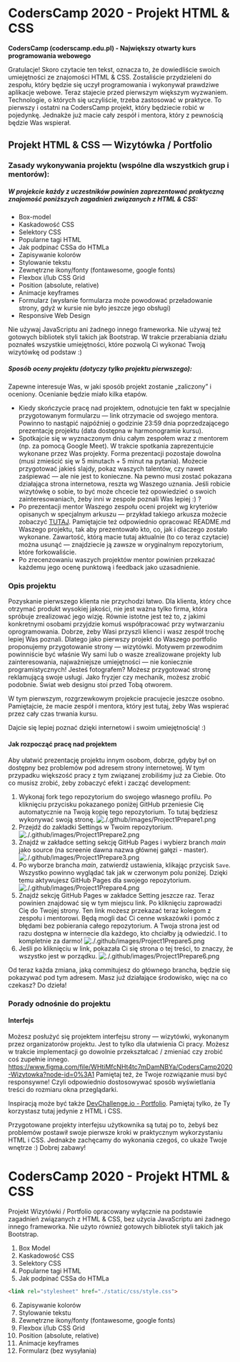 # CodersCamp 2020 - Projekt HTML & CSS
**CodersCamp (coderscamp.edu.pl) - Największy otwarty kurs programowania webowego** 

Gratulacje! 
Skoro czytacie ten tekst, oznacza to, że dowiedliście swoich umiejętności ze znajomości HTML & CSS. 
Zostaliście przydzieleni do zespołu, który będzie się uczył programowania i wykonywał prawdziwe aplikacje webowe.
Teraz stajecie przed pierwszym większym wyzwaniem. 
Technologie, o których się uczyliście, trzeba zastosować w praktyce.
To pierwszy i ostatni na CodersCamp projekt, który będziecie robić w pojedynkę.
Jednakże już macie cały zespół i mentora, który z pewnością będzie Was wspierał.

## Projekt HTML & CSS — Wizytówka / Portfolio

### Zasady wykonywania projektu (wspólne dla wszystkich grup i mentorów): 

##### W projekcie każdy z uczestników powinien zaprezentować praktyczną znajomość poniższych zagadnień związanych z HTML & CSS:
- Box-model
- Kaskadowość CSS
- Selektory CSS
- Popularne tagi HTML
- Jak podpinać CSSa do HTMLa
- Zapisywanie kolorów
- Stylowanie tekstu
- Zewnętrzne ikony/fonty (fontawesome, google fonts)
- Flexbox i/lub CSS Grid
- Position (absolute, relative)
- Animacje keyframes
- Formularz (wysłanie formularza może powodować przeładowanie strony, gdyż w kursie nie było jeszcze jego obsługi)
- Responsive Web Design

Nie używaj JavaScriptu ani żadnego innego frameworka. 
Nie używaj też gotowych bibliotek styli takich jak Bootstrap. 
W trakcie przerabiania działu poznałeś wszystkie umiejętności, które pozwolą Ci wykonać Twoją wizytówkę od podstaw :) 

##### Sposób oceny projektu (dotyczy tylko projektu pierwszego):
Zapewne interesuje Was, w jaki sposób projekt zostanie „zaliczony” i oceniony.
Ocenianie będzie miało kilka etapów.

- Kiedy skończycie pracę nad projektem, odnotujcie ten fakt w specjalnie przygotowanym formularzu — link otrzymacie od swojego mentora.
Powinno to nastąpić najpóźniej o godzinie 23:59 dnia poprzedzającego prezentację projektu (data dostępna w harmonogramie kursu).
- Spotkajcie się w wyznaczonym dniu całym zespołem wraz z mentorem (np. za pomocą Google Meet). W trakcie spotkania zaprezentujcie wykonane przez Was projekty.
Forma prezentacji pozostaje dowolna (musi zmieścić się w 5 minutach + 5 minut na pytania). 
Możecie przygotować jakieś slajdy, pokaz waszych talentów, czy nawet zaśpiewać — ale nie jest to konieczne. Na pewno musi zostać pokazana działająca strona internetowa, reszta wg Waszego uznania. 
Jeśli robicie wizytówkę o sobie, to być może chcecie też opowiedzieć o swoich zainteresowaniach, żeby inni w zespole poznali Was lepiej :) ? 
- Po prezentacji mentor Waszego zespołu oceni projekt wg kryteriów opisanych w specjalnym arkuszu — przykład takiego arkusza możecie zobaczyć [TUTAJ](https://docs.google.com/spreadsheets/d/1mjCi-oDXILKoCReqJlhGYP4NW-HVMCzvdcIy6ntnsog/edit?usp=sharing). 
Pamiętajcie też odpowiednio opracować README.md Waszego projektu, tak aby prezentowało kto, co, jak i dlaczego zostało wykonane.
Zawartość, którą macie tutaj aktualnie (to co teraz czytacie) można usunąć — znajdziecie ją zawsze w oryginalnym repozytorium, które forkowaliście.
- Po zrecenzowaniu waszych projektów mentor powinien przekazać każdemu jego ocenę punktową i feedback jako uzasadnienie.     


### Opis projektu
Pozyskanie pierwszego klienta nie przychodzi łatwo. 
Dla klienta, który chce otrzymać produkt wysokiej jakości, nie jest ważna tylko firma, która spróbuje zrealizować jego wizję. 
Równie istotne jest też to, z jakimi konkretnymi osobami przyjdzie komuś współpracować przy wytwarzaniu oprogramowania.
Dobrze, żeby Wasi przyszli klienci i wasz zespół trochę lepiej Was poznali.
Dlatego jako pierwszy projekt do Waszego portfolio proponujemy przygotowanie strony — wizytówki.
Motywem przewodnim powinniście być właśnie Wy sami lub o wasze zrealizowane projekty lub zainteresowania, najważniejsze umiejętności — nie koniecznie programistycznych! 
Jesteś fotografem? Możesz przygotować stronę reklamującą swoje usługi. 
Jako fryzjer czy mechanik, możesz zrobić podobnie. 
Świat web designu stoi przed Tobą otworem. 

W tym pierwszym, rozgrzewkowym projekcie pracujecie jeszcze osobno. 
Pamiętajcie, że macie zespół i mentora, który jest tutaj, żeby Was wspierać przez cały czas trwania kursu. 

Dajcie się lepiej poznać dzięki internetowi i swoim umiejętnością! :) 

#### Jak rozpocząć pracę nad projektem
Aby ułatwić prezentację projektu innym osobom, dobrze, gdyby był on dostępny bez problemów pod adresem strony internetowej.
W tym przypadku większość pracy z tym związanej zrobiliśmy już za Ciebie. 
Oto co musisz zrobić, żeby zobaczyć efekt i zacząć development:

1. Wykonaj fork tego repozytorium do swojego własnego profilu. 
Po kliknięciu przycisku pokazanego poniżej GitHub przeniesie Cię automatycznie na Twoją kopię tego repozytorium.
To tutaj będziesz wykonywać swoją stronę.
![./.github/images/Project1Prepare1.png](./.github/images/Project1Prepare1.png)
1. Przejdź do zakładki Settings w Twoim repozytorium.
![./.github/images/Project1Prepare2.png](./.github/images/Project1Prepare2.png)
1. Znajdź w zakładce setting sekcję GitHub Pages i wybierz branch *main* jako source (na screenie dawna nazwa głównej gałęzi - master).
![./.github/images/Project1Prepare3.png](./.github/images/Project1Prepare3.png)
1. Po wyborze brancha *main*, zatwierdź ustawienia, klikając przycisk `Save`. 
Wszystko powinno wyglądać tak jak w czerwonym polu poniżej.
Dzięki temu aktywujesz GitHub Pages dla swojego repozytorium.
![./.github/images/Project1Prepare4.png](./.github/images/Project1Prepare4.png)
1. Znajdź sekcję GitHub Pages w zakładce Setting jeszcze raz.
Teraz powinien znajdować się w tym miejscu link. Po kliknięciu zaprowadzi Cię do Twojej strony.
Ten link możesz przekazać teraz kolegom z zespołu i mentorowi. 
Będą mogli dać Ci cenne wskazówki i pomóc z błędami bez pobierania całego repozytorium.
A Twoja strona jest od razu dostępna w internecie dla każdego, kto chciałby ją odwiedzić. I to kompletnie za darmo!
![./.github/images/Project1Prepare5.png](./.github/images/Project1Prepare5.png)
1. Jeśli po kliknięciu w link, pokazała Ci się strona o tej treści, to znaczy, że wszystko jest w porządku.
![./.github/images/Project1Prepare6.png](./.github/images/Project1Prepare6.png)

Od teraz każda zmiana, jaką commitujesz do głównego brancha, będzie się pokazywać pod tym adresem.
Masz już działające środowisko, więc na co czekasz? Do dzieła!

### Porady odnośnie do projektu

#### Interfejs
Możesz posłużyć się projektem interfejsu strony — wizytówki, wykonanym przez organizatorów projektu. 
Jest to tylko dla ułatwienia Ci pracy.
Możesz w trakcie implementacji go dowolnie przekształcać / zmieniać czy zrobić coś zupełnie innego.
https://www.figma.com/file/WHtiMfcNHt4tc7mDamNBYa/CodersCamp2020-Wizytowka?node-id=0%3A1
Pamiętaj też, że Twoje rozwiązanie musi być responsywne! 
Czyli odpowiednio dostosowywać sposób wyświetlania treści do rozmiaru okna przeglądarki.

Inspiracją może być także [DevChallenge.io - Portfolio](https://devchallenges.io/challenges/5ZnOYsSXM24JWnCsNFlt). 
Pamiętaj tylko, że Ty korzystasz tutaj jedynie z HTML i CSS.

Przygotowane projekty interfejsu użytkownika są tutaj po to, żebyś bez problemów postawił swoje pierwsze kroki w praktycznym wykorzystaniu HTML i CSS.
Jednakże zachęcamy do wykonania czegoś, co ukaże Twoje wnętrze :) 
Dobrej zabawy!

# CodersCamp 2020 - Projekt HTML & CSS
Projekt Wizytówki / Portfolio opracowany wyłącznie na podstawie zagadnień związanych z HTML & CSS, bez użycia JavaScriptu ani żadnego innego frameworka. Nie użyto również gotowych bibliotek styli takich jak Bootstrap.

1. Box Model
2. Kaskadowość CSS
3. Selektory CSS
4. Popularne tagi HTML
5. Jak podpinać CSSa do HTMLa

```html
<link rel="stylesheet" href="./static/css/style.css">
```

6. Zapisywanie kolorów
7. Stylowanie tekstu
8. Zewnętrzne ikony/fonty (fontawesome, google fonts)
9. Flexbox i/lub CSS Grid
10. Position (absolute, relative)
11. Animacje keyframes
12. Formularz (bez wysyłania)

